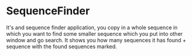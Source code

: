 ﻿# SequenceFinder
It's and sequence finder application, you copy in a whole sequence in which you want to find some smaller sequence which you put into other window and go search. It shows you how many sequences it has found + sequence with the found sequences marked.
